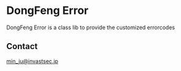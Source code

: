 # DongFeng Error

DongFeng Error is a class lib to provide the customized errorcodes

## Contact

<min_ju@invastsec.jp>
